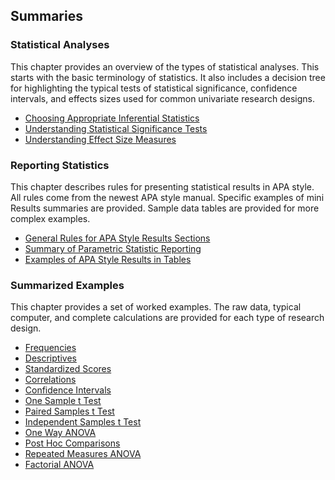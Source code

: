 ## Summaries

### Statistical Analyses

This chapter provides an overview of the types of statistical analyses. This starts with the basic terminology of statistics. It also includes a decision tree for highlighting the typical tests of statistical significance, confidence intervals, and effects sizes used for common univariate research designs.

- [Choosing Appropriate Inferential Statistics](./statistical-analyses/choosing.md)
- [Understanding Statistical Significance Tests](./statistical-analyses/significance.md)
- [Understanding Effect Size Measures](./statistical-analyses/effects.md)

### Reporting Statistics

This chapter describes rules for presenting statistical results in APA style. All rules come from the newest APA style manual. Specific examples of mini Results summaries are provided. Sample data tables are provided for more complex examples.

- [General Rules for APA Style Results Sections](./reporting-statistics/general.md)
- [Summary of Parametric Statistic Reporting](./reporting-statistics/summary.md)
- [Examples of APA Style Results in Tables](./reporting-statistics/tables.md)

### Summarized Examples

This chapter provides a set of worked examples. The raw data, typical computer, and complete calculations are provided for each type of research design.

- [Frequencies](./summarized-examples/frequencies.md)
- [Descriptives](./summarized-examples/descriptives.md)
- [Standardized Scores](./summarized-examples/standardized.md)
- [Correlations](./summarized-examples/correlations.md)
- [Confidence Intervals](./summarized-examples/intervals.md)
- [One Sample t Test](./summarized-examples/onesample.md)
- [Paired Samples t Test](./summarized-examples/paired.md)
- [Independent Samples t Test](./summarized-examples/independent.md)
- [One Way ANOVA](./summarized-examples/oneway.md)
- [Post Hoc Comparisons](./summarized-examples/posthocs.md)
- [Repeated Measures ANOVA](./summarized-examples/repeated.md)
- [Factorial ANOVA](./summarized-examples/factorial.md)